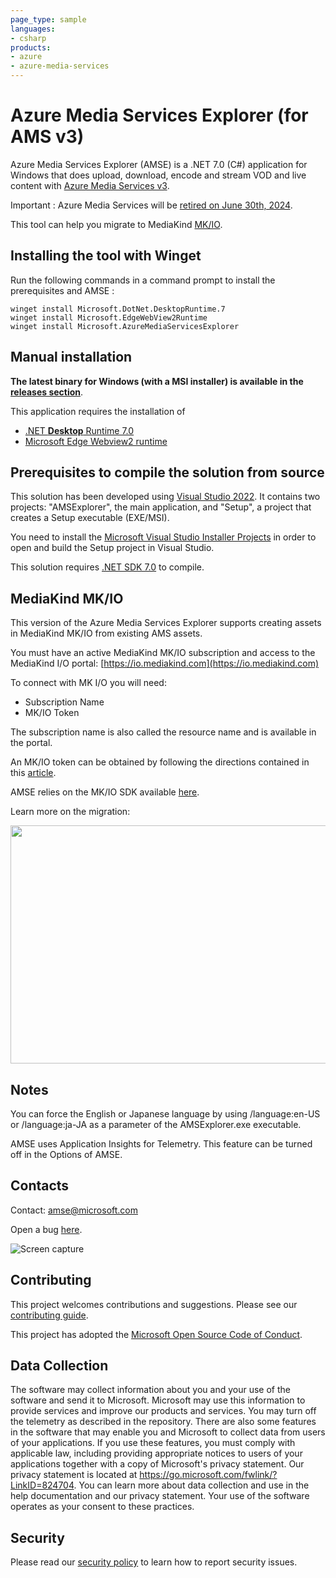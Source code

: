 ```yaml
---
page_type: sample
languages:
- csharp
products:
- azure
- azure-media-services
---
```


# Azure Media Services Explorer (for AMS v3)

Azure Media Services Explorer (AMSE) is a .NET 7.0 (C#) application for Windows that does upload, download, encode and stream VOD and live content with [Azure Media Services v3](https://azure.microsoft.com/services/media-services/).

Important : Azure Media Services will be [retired on June 30th, 2024](https://learn.microsoft.com/azure/media-services/latest/azure-media-services-retirement).

This tool can help you migrate to MediaKind [MK/IO](https://io.mediakind.com).

## Installing the tool with Winget

Run the following commands in a command prompt to install the prerequisites and AMSE :

```console
winget install Microsoft.DotNet.DesktopRuntime.7
winget install Microsoft.EdgeWebView2Runtime
winget install Microsoft.AzureMediaServicesExplorer
```

## Manual installation

**The latest binary for Windows (with a MSI installer) is available in the [releases section](https://github.com/Azure/Azure-Media-Services-Explorer/releases)**.

This application requires the installation of

- [.NET **Desktop** Runtime 7.0](https://dotnet.microsoft.com/download/dotnet/7.0)
- [Microsoft Edge Webview2 runtime](https://developer.microsoft.com/microsoft-edge/webview2/)

## Prerequisites to compile the solution from source

This solution has been developed using [Visual Studio 2022](https://visualstudio.microsoft.com/vs/). It contains two projects: "AMSExplorer", the main application, and "Setup", a project that creates a Setup executable (EXE/MSI).

You need to install the [Microsoft Visual Studio Installer Projects](https://marketplace.visualstudio.com/items?itemName=VisualStudioClient.MicrosoftVisualStudio2022InstallerProjects) in order to open and build the Setup project in Visual Studio.

This solution requires [.NET SDK 7.0](https://dotnet.microsoft.com/download/dotnet/7.0) to compile.

## MediaKind MK/IO

This version of the Azure Media Services Explorer supports creating assets in MediaKind MK/IO from existing AMS assets.

You must have an active MediaKind MK/IO subscription and access to the MediaKind I/O portal:
[https://io.mediakind.com](https://io.mediakind.com)

To connect with MK I/O you will need:

- Subscription Name
- MK/IO Token

The subscription name is also called the resource name and is available in the portal.

An MK/IO token can be obtained by following the directions contained in this [article](https://support.mediakind.com/portal/en/kb/articles/how-to-use-mkio-apis-step-by-step).

AMSE relies on the MK/IO SDK available [here](https://www.nuget.org/packages/MK.IO).

Learn more on the migration:

[<img src="https://github.com/Azure/Azure-Media-Services-Explorer/assets/8104205/6f65b990-90be-4edc-adef-ef594d49162f" width="600" height="381"
/>](https://youtu.be/uMRn7bDcb-o)

## Notes

You can force the English or Japanese language by using /language:en-US or /language:ja-JA as a parameter of the AMSExplorer.exe executable.

AMSE uses Application Insights for Telemetry. This feature can be turned off in the Options of AMSE.

## Contacts

Contact: <amse@microsoft.com>

Open a bug [here](https://github.com/Azure/Azure-Media-Services-Explorer/issues/new).

![Screen capture](https://user-images.githubusercontent.com/8104205/116678834-17935c80-a9aa-11eb-9419-6c79de82b8ca.png)

## Contributing

This project welcomes contributions and suggestions. Please see our [contributing guide](CONTRIBUTING.md).

This project has adopted the [Microsoft Open Source Code of Conduct](CODE_OF_CONDUCT.md).

## Data Collection

The software may collect information about you and your use of the software and send it to Microsoft. Microsoft may use this information to provide services and improve our products and services. You may turn off the telemetry as described in the repository. There are also some features in the software that may enable you and Microsoft to collect data from users of your applications. If you use these features, you must comply with applicable law, including providing appropriate notices to users of your applications together with a copy of Microsoft's privacy statement. Our privacy statement is located at <https://go.microsoft.com/fwlink/?LinkID=824704>. You can learn more about data collection and use in the help documentation and our privacy statement. Your use of the software operates as your consent to these practices.

## Security

Please read our [security policy](SECURITY.md) to learn how to report security issues.
